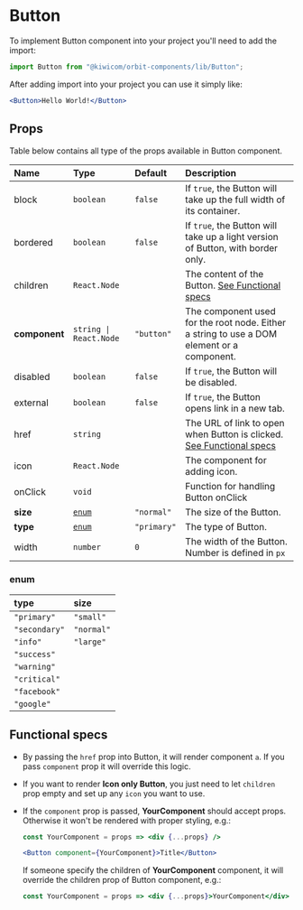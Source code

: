 # Button
To implement Button component into your project you'll need to add the import:
```jsx
import Button from "@kiwicom/orbit-components/lib/Button";
```
After adding import into your project you can use it simply like:
```jsx
<Button>Hello World!</Button>
```
## Props
Table below contains all type of the props available in Button component.

| Name          | Type                  | Default         | Description                      |
| :------------ | :---------------------| :-------------- | :------------------------------- |
| block         | `boolean`             | `false`         | If `true`, the Button will take up the full width of its container.
| bordered      | `boolean`             | `false`         | If `true`, the Button will take up a light version of Button, with border only.
| children      | `React.Node`          |                 | The content of the Button. [See Functional specs](#functional-specs)
| **component** | `string \| React.Node`| `"button"`      | The component used for the root node. Either a string to use a DOM element or a component.
| disabled      | `boolean`             | `false`         | If `true`, the Button will be disabled.
| external      | `boolean`             | `false`         | If `true`, the Button opens link in a new tab.
| href          | `string`              |                 | The URL of link to open when Button is clicked. [See Functional specs](#functional-specs)
| icon          | `React.Node`          |                 | The component for adding icon.
| onClick       | `void`                |                 | Function for handling Button onClick
| **size**      | [`enum`](#enum)       | `"normal"`      | The size of the Button.
| **type**      | [`enum`](#enum)       | `"primary"`     | The type of Button.
| width         | `number`              | `0`             | The width of the Button. Number is defined in `px`

### enum

| type          | size       |
| :------------ | :--------- |
| `"primary"`   | `"small"`  |
| `"secondary"` | `"normal"` |
| `"info"`      | `"large"`  |
| `"success"`   |            |
| `"warning"`   |            |
| `"critical"`  |            |
| `"facebook"`  |            |
| `"google"`    |            |

## Functional specs
* By passing the `href` prop into Button, it will render component `a`. If you pass `component` prop it will override this logic.

* If you want to render **Icon only Button**, you just need to let `children` prop empty and set up any `icon` you want to use.

* If the `component` prop is passed, **YourComponent** should accept props. Otherwise it won't be rendered with proper styling, e.g.:
  ```jsx
  const YourComponent = props => <div {...props} />
  
  <Button component={YourComponent}>Title</Button>
  ```
  If someone specify the children of **YourComponent** component, it will override the children prop of Button component, e.g.:
  ```jsx
  const YourComponent = props => <div {...props}>YourComponent</div>

